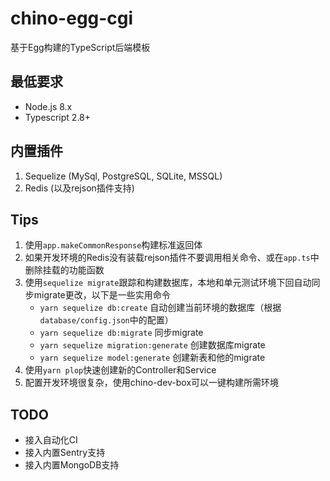 # chino-egg-cgi

基于Egg构建的TypeScript后端模板

## 最低要求

- Node.js 8.x
- Typescript 2.8+

## 内置插件

1. Sequelize (MySql, PostgreSQL, SQLite, MSSQL)
2. Redis (以及rejson插件支持)

## Tips

1. 使用`app.makeCommonResponse`构建标准返回体
2. 如果开发环境的Redis没有装载rejson插件不要调用相关命令、或在`app.ts`中删除挂载的功能函数
3. 使用`sequelize migrate`跟踪和构建数据库，本地和单元测试环境下回自动同步migrate更改，以下是一些实用命令
    - `yarn sequelize db:create` 自动创建当前环境的数据库（根据`database/config.json`中的配置）
    - `yarn sequelize db:migrate` 同步migrate
    - `yarn sequelize migration:generate` 创建数据库migrate
    - `yarn sequelize model:generate` 创建新表和他的migrate
4. 使用`yarn plop`快速创建新的Controller和Service
5. 配置开发环境很复杂，使用chino-dev-box可以一键构建所需环境


## TODO

- 接入自动化CI
- 接入内置Sentry支持
- 接入内置MongoDB支持
